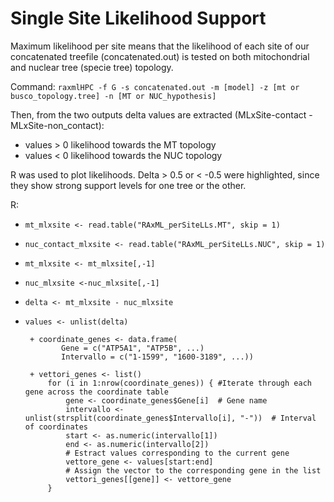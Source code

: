 # Single Site Likelihood Support 

Maximum likelihood per site means that the likelihood of each site of our concatenated treefile (concatenated.out) is tested on both mitochondrial and nuclear tree (specie tree) topology.

Command: `raxmlHPC -f G -s concatenated.out -m [model] -z [mt or busco_topology.tree] -n [MT or NUC_hypothesis]`

Then, from the two outputs delta values are extracted (MLxSite-contact - MLxSite-non_contact):
+ values > 0 likelihood towards the MT topology
+ values < 0 likelihood towards the NUC topology

R was used to plot likelihoods. Delta > 0.5 or < -0.5 were highlighted, since they show strong support levels for one tree or the other.

R:
       
+ `mt_mlxsite <- read.table("RAxML_perSiteLLs.MT", skip = 1)`
+ `nuc_contact_mlxsite <- read.table("RAxML_perSiteLLs.NUC", skip = 1)`
+ `mt_mlxsite <- mt_mlxsite[,-1]`
+ `nuc_mlxsite <-nuc_mlxsite[,-1]`
+ `delta <- mt_mlxsite - nuc_mlxsite`
+ `values <- unlist(delta)`

       + coordinate_genes <- data.frame(
              Gene = c("ATP5A1", "ATP5B", ...)
              Intervallo = c("1-1599", "1600-3189", ...))
         
       + vettori_genes <- list()
           for (i in 1:nrow(coordinate_genes)) { #Iterate through each gene across the coordinate table
               gene <- coordinate_genes$Gene[i]  # Gene name
               intervallo <- unlist(strsplit(coordinate_genes$Intervallo[i], "-"))  # Interval of coordinates
               start <- as.numeric(intervallo[1])
               end <- as.numeric(intervallo[2])
               # Estract values corresponding to the current gene
               vettore_gene <- values[start:end]
               # Assign the vector to the corresponding gene in the list
               vettori_genes[[gene]] <- vettore_gene
           }

